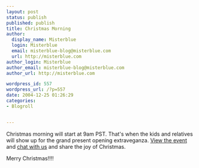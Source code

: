 ```yaml
---
layout: post
status: publish
published: publish
title: Christmas Morning
author:
  display_name: Misterblue
  login: Misterblue
  email: misterblue-blog@misterblue.com
  url: http://misterblue.com
author_login: Misterblue
author_email: misterblue-blog@misterblue.com
author_url: http://misterblue.com

wordpress_id: 557
wordpress_url: /?p=557
date: 2004-12-25 01:26:29
categories:
- Blogroll


---
```

<p>
Christmas morning will start at 9am PST. 
That's when the kids and relatives will show up for the grand present opening extraveganza.
<a href="http://christmascam.us/">View the event</a>
 and
<a href="http://christmascam.us/phpOpenChat/">chat with us</a>
and share the joy of Christmas.
</p>
<p>
Merry Christmas!!!!
</p>

